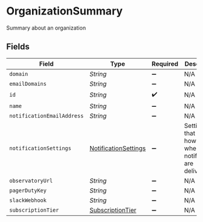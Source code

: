 # OrganizationSummary

Summary about an organization


## Fields

| Field                                                               | Type                                                                | Required                                                            | Description                                                         |
| ------------------------------------------------------------------- | ------------------------------------------------------------------- | ------------------------------------------------------------------- | ------------------------------------------------------------------- |
| `domain`                                                            | *String*                                                            | :heavy_minus_sign:                                                  | N/A                                                                 |
| `emailDomains`                                                      | *String*                                                            | :heavy_minus_sign:                                                  | N/A                                                                 |
| `id`                                                                | *String*                                                            | :heavy_check_mark:                                                  | N/A                                                                 |
| `name`                                                              | *String*                                                            | :heavy_minus_sign:                                                  | N/A                                                                 |
| `notificationEmailAddress`                                          | *String*                                                            | :heavy_minus_sign:                                                  | N/A                                                                 |
| `notificationSettings`                                              | [NotificationSettings](../../models/shared/NotificationSettings.md) | :heavy_minus_sign:                                                  | Settings that control how and when notifications are delivered.     |
| `observatoryUrl`                                                    | *String*                                                            | :heavy_minus_sign:                                                  | N/A                                                                 |
| `pagerDutyKey`                                                      | *String*                                                            | :heavy_minus_sign:                                                  | N/A                                                                 |
| `slackWebhook`                                                      | *String*                                                            | :heavy_minus_sign:                                                  | N/A                                                                 |
| `subscriptionTier`                                                  | [SubscriptionTier](../../models/shared/SubscriptionTier.md)         | :heavy_minus_sign:                                                  | N/A                                                                 |